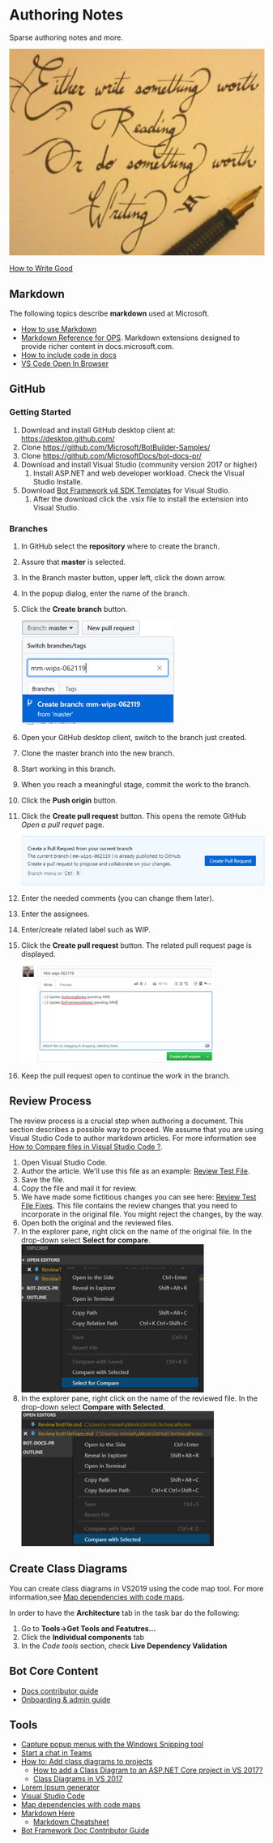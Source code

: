 # Authoring Notes

Sparse authoring notes and more.

![write_good](Media/Generic/write_good.PNG)

[How to Write Good](https://www.plainlanguage.gov/resources/humor/how-to-write-good/)

## Markdown

The following topics describe **markdown** used at Microsoft.

- [How to use Markdown](https://review.docs.microsoft.com/en-us/help/contribute/contribute-how-to-write-use-markdown?branch=master)
- [Markdown Reference for OPS](https://review.docs.microsoft.com/en-us/help/contribute/markdown-reference?branch=master).  Markdown extensions designed to provide richer content in docs.microsoft.com.
- [How to include code in docs](https://review.docs.microsoft.com/en-us/help/contribute/code-in-docs?branch=master)
- [VS Code Open In Browser](https://www.bing.com/videos/search?q=preview+visual+code+markdown+in+default+browser&view=detail&mid=C816AE112B86E16599DEC816AE112B86E16599DE&FORM=VIRE)

## GitHub

### Getting Started

1. Download and install GitHub desktop client at: https://desktop.github.com/ 
1. Clone https://github.com/Microsoft/BotBuilder-Samples/ 
1. Clone https://github.com/MicrosoftDocs/bot-docs-pr/  
1. Download  and install Visual Studio (community version 2017 or higher)
    1. Install ASP.NET and web developer workload. Check  the Visual Studio Installe. 
1. Download [Bot Framework v4 SDK Templates](https://marketplace.visualstudio.com/items?itemName=BotBuilder.botbuilderv4) for Visual Studio. 
    1. After the download click the .vsix file to install the extension into Visual Studio. 

### Branches

1. In GitHub select the **repository** where to create the branch.
1. Assure that **master** is selected.
1. In the Branch master button, upper left, click the down arrow. 
1. In the popup dialog, enter the name of the branch.
1. Click the **Create branch** button.

    ![github_create_branch](Media/Github/github_create_branch.PNG)

1. Open your GitHub desktop client, switch to the branch just created.
1. Clone the master branch into the new branch.
1. Start working in this branch.
1. When you reach a meaningful stage, commit the work to the branch.
1. Click the **Push origin** button.
1. Click the **Create pull request** button. This opens the remote GitHub *Open a pull requet* page. 

    ![github_create_branch](Media/Github/create_pr_button.PNG)

1. Enter the needed comments (you can change them later). 
1. Enter the assignees.
1. Enter/create related label such as WIP. 
1. Click the **Create pull request** button. The related pull request page is displayed.

   ![github_create_branch](Media/Github/create_pr_button_remote.PNG)

1. Keep the pull request open to continue the work in the branch.

## Review Process

The review process is a crucial step when authoring a document. This section describes a possible way to proceed.
We assume that you are using Visual Studio Code to author markdown articles.
For more information see [How to Compare files in Visual Studio Code ?](https://dailydotnettips.com/how-to-compare-files-in-visual-studio-code/).

1. Open Visual Studio Code.
1. Author the article. We'll use this file as an example: [Review Test File](ReviewTestFile.md).
1. Save the file.
1. Copy the file and mail it for review.
1. We have made some fictitious changes you can see here: [Review Test File Fixes](ReviewTestFileFixes.md).
This file contains the review changes that you need to incorporate in the original file. You might reject the changes, by the way.  
1. Open both the original and the reviewed files.
1. In the explorer pane, right click on the name of the original file. In the drop-down select **Select for compare**.
![Select for Compare](Media/Generic/select4compare.png)
1. In the explorer pane, right click on the name of the reviewed file. In the drop-down select **Compare with Selected**.
![Select Compare with Selected](Media/Generic/CompareWithSelected.PNG)

## Create Class Diagrams

You can create class diagrams in VS2019 using the code map tool. For more information,see [Map dependencies with code maps](https://docs.microsoft.com/en-us/visualstudio/modeling/map-dependencies-across-your-solutions?view=vs-2019).

In order to have the **Architecture** tab in the task bar do the following: 

1. Go to **Tools->Get Tools and Featutres...**
1. Click the **Individual components** tab
1. In the *Code tools* section, check **Live Dependency Validation**

## Bot Core Content

- [Docs contributor guide](https://review.docs.microsoft.com/help/contribute/index?branch=master)
- [Onboarding & admin guide](https://review.docs.microsoft.com/help/onboard/?branch=master)

## Tools

- [Capture popup menus with the Windows Snipping tool](https://pandlbisset.wordpress.com/2015/09/12/capture-popup-menus-with-the-windows-snipping-tool/)
- [Start a chat in Teams](https://support.office.com/en-us/article/Start-a-chat-in-Teams-0c71b32b-c050-4930-a887-5afbe742b3d8)
- [How to: Add class diagrams to projects](https://docs.microsoft.com/en-us/visualstudio/ide/class-designer/how-to-add-class-diagrams-to-projects?view=vs-2019)
  - [How to add a Class Diagram to an ASP.NET Core project in VS 2017?](https://stackoverflow.com/questions/52760190/how-to-add-a-class-diagram-to-an-asp-net-core-project-in-vs-2017/53799840#53799840)
  - [Class Diagrams in VS 2017](https://stackoverflow.com/questions/42233831/class-diagrams-in-vs-2017)
- [Lorem Ipsum generator](https://lipsum.com/)
- [Visual Studio Code](https://code.visualstudio.com/Download)
- [Map dependencies with code maps](https://docs.microsoft.com/en-us/visualstudio/modeling/map-dependencies-across-your-solutions?view=vs-2019)
- [Markdown Here](https://github.com/adam-p/markdown-here)
  - [Markdown Cheatsheet](https://github.com/adam-p/markdown-here/wiki/Markdown-Cheatsheet)
- [Bot Framework Doc Contributor Guide](https://github.com/MicrosoftDocs/bot-docs-pr/tree/master/contributor-guide)


<!-- Testing. See Testing a Bot Using the Bot Framework Emulator section
Deploying. See Deploy a Bot to Azure section.
Knowledge of ASP.Net Core and asynchronous programming in C# -->
